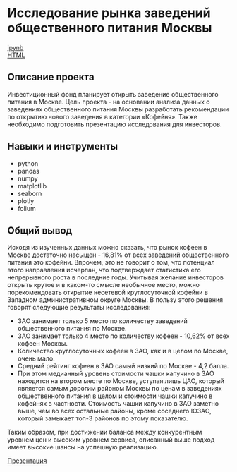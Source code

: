 # Исследование рынка заведений общественного питания Москвы

[ipynb](p11_catering_research.ipynb)\
[HTML](http://htmlpreview.github.io/?https://github.com/ilyaapa/practicum_portfolio/blob/main/Catering%20Research/p11_catering_research.html)

## Описание проекта

Инвестиционный фонд планирует открыть заведение общественного питания в Москве. Цель проекта - на основании анализа данных о заведениях общественного
питания Москвы разработать рекомендации по открытию нового заведения в категории «Кофейня». Также необходимо подготовить презентацию исследования для инвесторов.

## Навыки и инструменты

- python
- pandas
- numpy
- matplotlib
- seaborn
- plotly
- folium

## Общий вывод

Исходя из изученных данных можно сказать, что рынок кофеен в Москве достаточно насыщен - 16,81% от всех заведений общественного питания это кофейни. 
Впрочем, это не говорит о том, что потенциал этого направления исчерпан, что подтверждает статистика его непрерывного роста в последние годы. Учитывая
желание инвесторов открыть крутое и в каком-то смысле необычное место, можно порекомендовать открытие несетевой круглосуточной кофейни в Западном 
административном округе Москвы. В пользу этого решения говорят следующие результаты исследования:

- ЗАО занимает только 5 место по количеству заведений общественного питания по Москве.
- ЗАО занимает только 4 место по количеству кофеен - 10,62% от всех кофеен Москвы.
- Количество круглосуточных кофеен в ЗАО, как и в целом по Москве, очень мало.
- Средний рейтинг кофеен в ЗАО самый низкий по Москве - 4,2 балла.
- При этом медианный уровень стоимости чашки капучино в ЗАО находится на втором месте по Москве, уступая лишь ЦАО, который является самым дорогим районом
Москвы по ценам в заведениях общественного питания в целом и стоимости чашки капучино в кофейнях в частности. Стоимость чашки капучино в ЗАО заметно выше,
чем во всех остальные районы, кроме соседнего ЮЗАО, который замыкает топ-3 районов по этому показателю.

Таким образом, при достижении баланса между конкурентным уровнем цен и высоким уровнем сервиса, описанный выше подход имеет высокие шансы на успешную реализацию.

[Презентация](https://disk.yandex.ru/i/0YxKLRBaSNoWtg)
